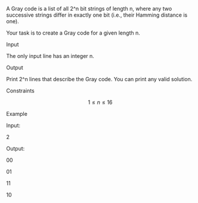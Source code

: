 A Gray code is a list of all 2^n bit strings of length n, where any two successive strings differ in exactly one bit (i.e., their Hamming distance is one).

Your task is to create a Gray code for a given length n.

Input

The only input line has an integer n.

Output

Print 2^n lines that describe the Gray code. You can print any valid solution.

Constraints

$$
1 \le n \le 16
$$

Example

Input:

2

Output:

00

01

11

10
